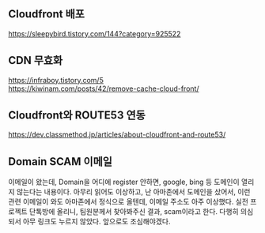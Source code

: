 ## Cloudfront 배포
https://sleepybird.tistory.com/144?category=925522

## CDN 무효화

https://infraboy.tistory.com/5 <br/>
https://kiwinam.com/posts/42/remove-cache-cloud-front/


## Cloudfront와 ROUTE53 연동
https://dev.classmethod.jp/articles/about-cloudfront-and-route53/


## Domain SCAM 이메일 

이메일이 왔는데, Domain을 어디에 register 안하면, google, bing 등 도메인이 열리지 않는다는 내용이다. 아무리 읽어도 이상하고, 난 아마존에서 도메인을 샀어서, 이런 관련 이메일이 와도 아마존에서 정식으로 올텐데, 이메일 주소도 아주 이상했다. 실전 프로젝트 단톡방에 올리니, 팀원분께서 찾아봐주신 결과, scam이라고 한다. 다행히 의심되서 아무 링크도 누르지 않았다. 앞으로도 조심해야겠다.
